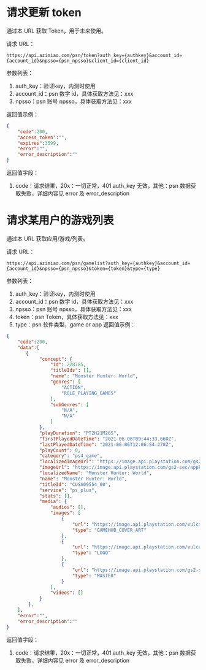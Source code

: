 # 请求更新 token

通过本 URL 获取 Token，用于未来使用。

请求 URL：
```jtext
https://api.azimiao.com/psn/token?auth_key={authkey}&account_id={account_id}&npsso={psn_npsso}&client_id={client_id}
```
参数列表：

1. auth_key：验证key，内测时使用
2. account_id：psn 数字 id，具体获取方法见：xxx
3. npsso：psn 账号 npsso，具体获取方法见：xxx

返回值示例：

```json
{
    "code":200,
    "access_token":"",
    "expires":3599,
    "error":"",
    "error_description":""
}
```
返回值字段：

1. code：请求结果，20x：一切正常，401 auth_key 无效，其他：psn 数据获取失败，详细内容见 error 及 error_description

# 请求某用户的游戏列表

通过本 URL 获取应用/游戏/列表。

请求 URL：
```jtext
https://api.azimiao.com/psn/gamelist?auth_key={authkey}&account_id={account_id}&npsso={psn_npsso}&token={token}&type={type}
```
参数列表：

1. auth_key：验证key，内测时使用
2. account_id：psn 数字 id，具体获取方法见：xxx
3. npsso：psn 账号 npsso，具体获取方法见：xxx
4. token：psn Token，具体获取方法见：xxx
5. type：psn 软件类型，game or app
返回值示例：

```json
{
    "code":200,
    "data":[
       {
            "concept": {
                "id": 228785,
                "titleIds": [],
                "name": "Monster Hunter: World",
                "genres": [
                    "ACTION",
                    "ROLE_PLAYING_GAMES"
                ],
                "subGenres": [
                    "N/A",
                    "N/A"
                ]
            },
            "playDuration": "PT2H21M26S",
            "firstPlayedDateTime": "2021-06-06T09:44:33.660Z",
            "lastPlayedDateTime": "2021-06-06T12:06:54.270Z",
            "playCount": 0,
            "category": "ps4_game",
            "localizedImageUrl": "https://image.api.playstation.com/gs2-sec/appkgo/prod/CUSA07708_00/4/i_f67bf14d3e83d266c618db72087c180869334fbbbc1b972936848e2489190681/i/icon0.png",
            "imageUrl": "https://image.api.playstation.com/gs2-sec/appkgo/prod/CUSA07708_00/4/i_f67bf14d3e83d266c618db72087c180869334fbbbc1b972936848e2489190681/i/icon0.png",
            "localizedName": "Monster Hunter: World",
            "name": "Monster Hunter: World",
            "titleId": "CUSA09554_00",
            "service": "ps_plus",
            "stats": [],
            "media": {
                "audios": [],
                "images": [
                    {
                        "url": "https://image.api.playstation.com/vulcan/ap/rnd/202009/2401/VNrDbEzvzMPPDj5S98kCC7AQ.png",
                        "type": "GAMEHUB_COVER_ART"
                    },
                    {
                        "url": "https://image.api.playstation.com/vulcan/ap/rnd/202009/2306/wezvEC1tdfMNQX7IQ5zy3QrM.png",
                        "type": "LOGO"
                    },
                    {
                        "url": "https://image.api.playstation.com/gs2-sec/appkgo/prod/CUSA07708_00/4/i_f67bf14d3e83d266c618db72087c180869334fbbbc1b972936848e2489190681/i/icon0.png",
                        "type": "MASTER"
                    }
                ],
                "videos": []
            }
        },
    ],
    "error":"",
    "error_description":""
}
```
返回值字段：

1. code：请求结果，20x：一切正常，401 auth_key 无效，其他：psn 数据获取失败，详细内容见 error 及 error_description
